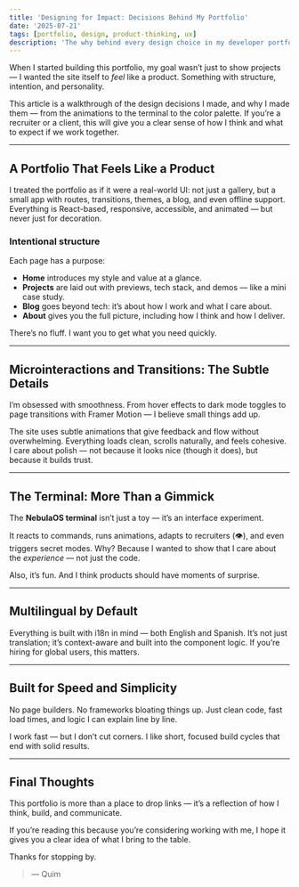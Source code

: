 ```yaml
---
title: 'Designing for Impact: Decisions Behind My Portfolio'
date: '2025-07-21'
tags: [portfolio, design, product-thinking, ux]
description: 'The why behind every design choice in my developer portfolio.'
---
```


When I started building this portfolio, my goal wasn’t just to show projects — I wanted the site itself to _feel_ like a product. Something with structure, intention, and personality.

This article is a walkthrough of the design decisions I made, and why I made them — from the animations to the terminal to the color palette. If you’re a recruiter or a client, this will give you a clear sense of how I think and what to expect if we work together.

---

## A Portfolio That Feels Like a Product

I treated the portfolio as if it were a real-world UI: not just a gallery, but a small app with routes, transitions, themes, a blog, and even offline support. Everything is React-based, responsive, accessible, and animated — but never just for decoration.

### Intentional structure

Each page has a purpose:

- **Home** introduces my style and value at a glance.
- **Projects** are laid out with previews, tech stack, and demos — like a mini case study.
- **Blog** goes beyond tech: it’s about how I work and what I care about.
- **About** gives you the full picture, including how I think and how I deliver.

There’s no fluff. I want you to get what you need quickly.

---

## Microinteractions and Transitions: The Subtle Details

I’m obsessed with smoothness. From hover effects to dark mode toggles to page transitions with Framer Motion — I believe small things add up.

The site uses subtle animations that give feedback and flow without overwhelming. Everything loads clean, scrolls naturally, and feels cohesive. I care about polish — not because it looks nice (though it does), but because it builds trust.

---

## The Terminal: More Than a Gimmick

The **NebulaOS terminal** isn’t just a toy — it’s an interface experiment.

It reacts to commands, runs animations, adapts to recruiters (👁️), and even triggers secret modes. Why? Because I wanted to show that I care about the _experience_ — not just the code.

Also, it’s fun. And I think products should have moments of surprise.

---

## Multilingual by Default

Everything is built with i18n in mind — both English and Spanish. It’s not just translation; it’s context-aware and built into the component logic. If you’re hiring for global users, this matters.

---

## Built for Speed and Simplicity

No page builders. No frameworks bloating things up. Just clean code, fast load times, and logic I can explain line by line.

I work fast — but I don’t cut corners. I like short, focused build cycles that end with solid results.

---

## Final Thoughts

This portfolio is more than a place to drop links — it’s a reflection of how I think, build, and communicate.

If you’re reading this because you’re considering working with me, I hope it gives you a clear idea of what I bring to the table.

Thanks for stopping by.

> — Quim
